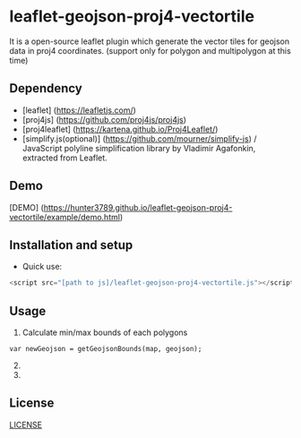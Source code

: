 # leaflet-geojson-proj4-vectortile

It is a open-source leaflet plugin which generate the vector tiles for geojson data in proj4 coordinates.
(support only for polygon and multipolygon at this time)

## Dependency
- [leaflet] (https://leafletjs.com/)
- [proj4js] (https://github.com/proj4js/proj4js)
- [proj4leaflet] (https://kartena.github.io/Proj4Leaflet/)
- [simplify.js(optional)] (https://github.com/mourner/simplify-js) / JavaScript polyline simplification library by Vladimir Agafonkin, extracted from Leaflet.


## Demo

[DEMO] (https://hunter3789.github.io/leaflet-geojson-proj4-vectortile/example/demo.html)

## Installation and setup

- Quick use:

```js
<script src="[path to js]/leaflet-geojson-proj4-vectortile.js"></script>
```

## Usage
1. Calculate min/max bounds of each polygons
```
var newGeojson = getGeojsonBounds(map, geojson);
```

2.

3.

## License

[LICENSE](LICENSE)
